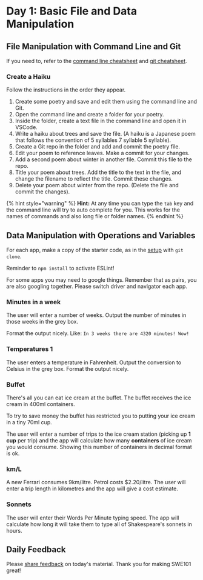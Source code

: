 # Day 1: Basic File and Data Manipulation

## File Manipulation with Command Line and Git

If you need to, refer to the [command line cheatsheet](../2-organising-and-managing-code-files/2.1-command-line.md#cheat-sheet) and [git cheatsheet](../2-organising-and-managing-code-files/2.2-git.md#cheat-sheet).

### Create a Haiku

Follow the instructions in the order they appear.

1. Create some poetry and save and edit them using the command line and Git.
2. Open the command line and create a folder for your poetry.
3. Inside the folder, create a text file in the command line and open it in VSCode.
4. Write a haiku about trees and save the file. \(A haiku is a Japanese poem that follows the convention of 5 syllables 7 syllable 5 syllable\).
5. Create a Git repo in the folder and add and commit the poetry file.
6. Edit your poem to reference leaves. Make a commit for your changes.
7. Add a second poem about winter in another file. Commit this file to the repo.
8. Title your poem about trees. Add the title to the text in the file, and change the filename to reflect the title. Commit these changes.
9. Delete your poem about winter from the repo. \(Delete the file and commit the changes\).

{% hint style="warning" %}
**Hint:** At any time you can type the `tab` key and the command line will try to auto complete for you. This works for the names of commands and also long file or folder names.
{% endhint %}

## Data Manipulation with Operations and Variables

For each app, make a copy of the starter code, as in the [setup](https://swe101.rocketacademy.co/4-getting-started-with-code/4-2-our-first-program#setup) with `git clone`.

Reminder to `npm install` to activate ESLint!

For some apps you may need to google things. Remember that as pairs, you are also googling together. Please switch driver and navigator each app.

### **Minutes in a week**

The user will enter a number of weeks. Output the number of minutes in those weeks in the grey box.

Format the output nicely. Like: `In 3 weeks there are 4320 minutes! Wow!`

### **Temperatures 1**

The user enters a temperature in Fahrenheit. Output the conversion to Celsius in the grey box. Format the output nicely.

### **Buffet**

There's all you can eat ice cream at the buffet. The buffet receives the ice cream in 400ml containers.

To try to save money the buffet has restricted you to putting your ice cream in a tiny 70ml cup.

The user will enter a number of trips to the ice cream station \(picking up **1 cup** per trip\) and the app will calculate how many **containers** of ice cream you would consume. Showing this number of containers in decimal format is ok.

### **km/L**

A new Ferrari consumes 9km/litre. Petrol costs $2.20/litre. The user will enter a trip length in kilometres and the app will give a cost estimate.

### **Sonnets**

The user will enter their Words Per Minute typing speed. The app will calculate how long it will take them to type all of Shakespeare's sonnets in hours.

## Daily Feedback

Please [share feedback](https://forms.gle/8P4TURiYNPDmyAmH9) on today's material. Thank you for making SWE101 great!

